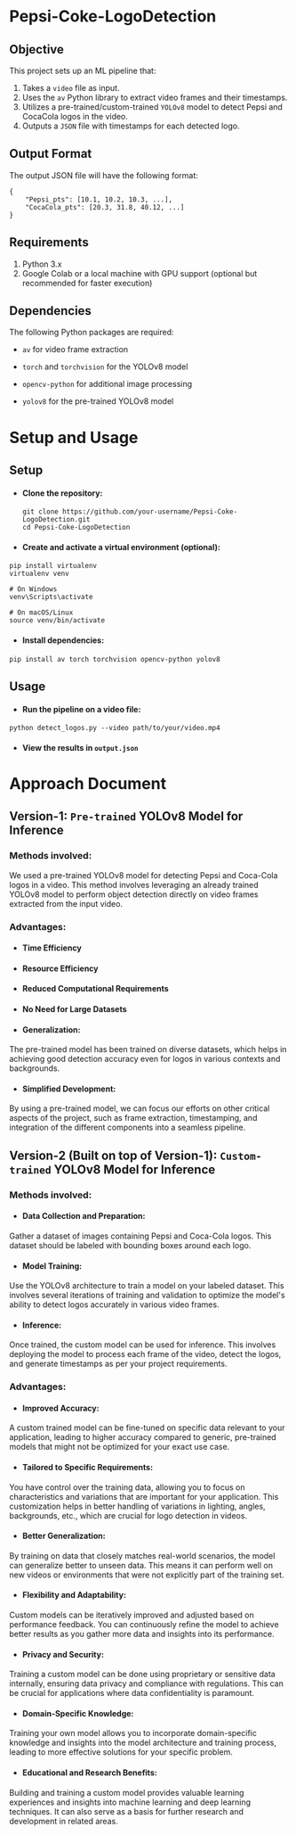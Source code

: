 # Pepsi-Coke-LogoDetection

## Objective
This project sets up an ML pipeline that:
1. Takes a ```video``` file as input.
2.  Uses the ```av``` Python library to extract video frames and their timestamps.
3. Utilizes a pre-trained/custom-trained ```YOLOv8``` model to detect Pepsi and CocaCola logos in the video.
4. Outputs a ```JSON``` file with timestamps for each detected logo.

## Output Format
The output JSON file will have the following format:
```
{
    "Pepsi_pts": [10.1, 10.2, 10.3, ...],
    "CocaCola_pts": [20.3, 31.8, 40.12, ...]
}
```

## Requirements
1. Python 3.x
2. Google Colab or a local machine with GPU support (optional but recommended for faster execution)


## Dependencies
The following Python packages are required:

- ```av``` for video frame extraction
  
- ```torch``` and ```torchvision``` for the YOLOv8 model
  
- ```opencv-python``` for additional image processing

- ```yolov8``` for the pre-trained YOLOv8 model

# Setup and Usage
## Setup
- ####  Clone the repository:
  ```
  git clone https://github.com/your-username/Pepsi-Coke-LogoDetection.git
  cd Pepsi-Coke-LogoDetection
  ```

- #### Create and activate a virtual environment (optional):
```
pip install virtualenv
virtualenv venv

# On Windows
venv\Scripts\activate

# On macOS/Linux
source venv/bin/activate
```

- #### Install dependencies:
```
pip install av torch torchvision opencv-python yolov8
```

## Usage
- #### Run the pipeline on a video file:
```
python detect_logos.py --video path/to/your/video.mp4
```

- #### View the results in ```output.json```


# Approach Document

## Version-1: ```Pre-trained``` YOLOv8 Model for Inference

### Methods involved:
We used a pre-trained YOLOv8 model for detecting Pepsi and Coca-Cola logos in a video. This method involves leveraging an already trained YOLOv8 model to perform object detection directly on video frames extracted from the input video.

### Advantages:

- #### Time Efficiency
- #### Resource Efficiency
- #### Reduced Computational Requirements
- #### No Need for Large Datasets
- #### Generalization:
The pre-trained model has been trained on diverse datasets, which helps in achieving good detection accuracy even for logos in various contexts and backgrounds.
- #### Simplified Development:
By using a pre-trained model, we can focus our efforts on other critical aspects of the project, such as frame extraction, timestamping, and integration of the different components into a seamless pipeline.


## Version-2 (Built on top of Version-1):  ```Custom-trained``` YOLOv8 Model for Inference

### Methods involved:
- #### Data Collection and Preparation:
Gather a dataset of images containing Pepsi and Coca-Cola logos. This dataset should be labeled with bounding boxes around each logo.
- #### Model Training:
Use the YOLOv8 architecture to train a model on your labeled dataset. This involves several iterations of training and validation to optimize the model's ability to detect logos accurately in various video frames.
- #### Inference:
Once trained, the custom model can be used for inference. This involves deploying the model to process each frame of the video, detect the logos, and generate timestamps as per your project requirements.

### Advantages:
- #### Improved Accuracy:
A custom trained model can be fine-tuned on specific data relevant to your application, leading to higher accuracy compared to generic, pre-trained models that might not be optimized for your exact use case.
- #### Tailored to Specific Requirements:
You have control over the training data, allowing you to focus on characteristics and variations that are important for your application. This customization helps in better handling of variations in lighting, angles, backgrounds, etc., which are crucial for logo detection in videos.
- #### Better Generalization:
By training on data that closely matches real-world scenarios, the model can generalize better to unseen data. This means it can perform well on new videos or environments that were not explicitly part of the training set.
- #### Flexibility and Adaptability:
Custom models can be iteratively improved and adjusted based on performance feedback. You can continuously refine the model to achieve better results as you gather more data and insights into its performance.
- #### Privacy and Security:
Training a custom model can be done using proprietary or sensitive data internally, ensuring data privacy and compliance with regulations. This can be crucial for applications where data confidentiality is paramount.
- #### Domain-Specific Knowledge:
Training your own model allows you to incorporate domain-specific knowledge and insights into the model architecture and training process, leading to more effective solutions for your specific problem.
- #### Educational and Research Benefits:
Building and training a custom model provides valuable learning experiences and insights into machine learning and deep learning techniques. It can also serve as a basis for further research and development in related areas.
